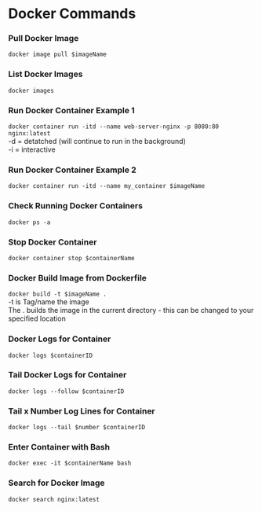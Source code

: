 # Docker Commands

### Pull Docker Image
`docker image pull $imageName`

### List Docker Images
`docker images`

### Run Docker Container Example 1
`docker container run -itd --name web-server-nginx -p 8080:80 nginx:latest`\
-d = detatched (will continue to run in the background)\
-i = interactive

### Run Docker Container Example 2
`docker container run -itd --name my_container $imageName`

### Check Running Docker Containers
`docker ps -a`

### Stop Docker Container
`docker container stop $containerName`

### Docker Build Image from Dockerfile
`docker build -t $imageName .`\
-t is Tag/name the image\
The . builds the image in the current directory - this can be changed to your specified location

### Docker Logs for Container
`docker logs $containerID`

### Tail Docker Logs for Container
`docker logs --follow $containerID`

### Tail x Number Log Lines for Container
`docker logs --tail $number $containerID`

### Enter Container with Bash
`docker exec -it $containerName bash`

### Search for Docker Image
`docker search nginx:latest`


